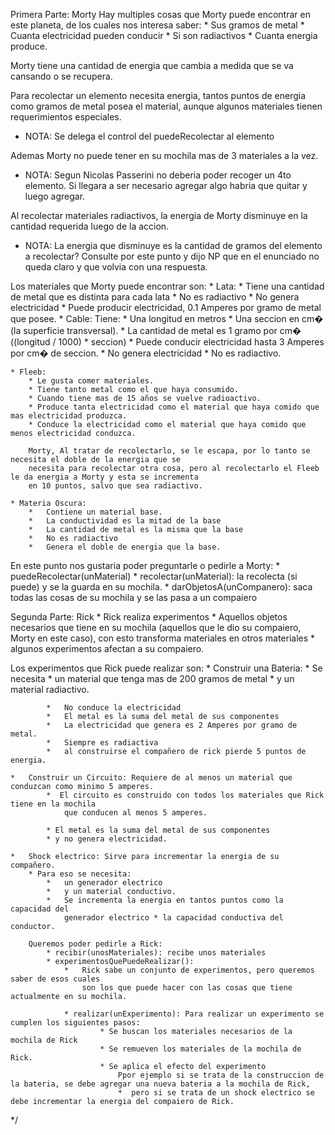 Primera Parte: Morty
Hay multiples cosas que Morty puede encontrar en este planeta, de los cuales nos interesa saber: 
	* Sus gramos de metal 
	* Cuanta electricidad pueden conducir
	* Si son radiactivos
	* Cuanta energia produce.
	
Morty tiene una cantidad de energia que cambia a medida que se va cansando o se recupera.
 
Para recolectar un elemento necesita energia, tantos puntos de energia como gramos de metal posea el
material, aunque algunos materiales tienen requerimientos especiales.
* NOTA: Se delega el control del puedeRecolectar al elemento

Ademas Morty no puede tener en su mochila mas de 3 materiales a la vez.
* NOTA: Segun Nicolas Passerini no deberia poder recoger un 4to elemento. Si llegara a ser necesario agregar algo habria que quitar y luego agregar. 
 
Al recolectar materiales radiactivos, la energia de Morty disminuye en la cantidad requerida luego de la accion.
* NOTA: La energia que disminuye es la cantidad de gramos del elemento a recolectar?
   Consulte por este punto y dijo NP que en el enunciado no queda claro y que volvia con una respuesta.

Los materiales que Morty puede encontrar son:
	* Lata: 
			* 	Tiene una cantidad de metal que es distinta para cada lata
			* 	No es radiactivo
			*   No genera electricidad 
			*   Puede producir electricidad, 0.1 Amperes por gramo de metal que posee.
	* Cable: Tiene:
			* 	Una longitud en metros 
			* 	Una seccion en cm� (la superficie transversal). 
			*   La cantidad de metal es 1 gramo por cm� ((longitud / 1000) * seccion)
			*   Puede conducir electricidad hasta 3 Amperes por cm� de seccion.
			*   No genera electricidad 
			*   No es radiactivo.

	* Fleeb: 
		* Le gusta comer materiales. 
		* Tiene tanto metal como el que haya consumido. 
		* Cuando tiene mas de 15 años se vuelve radioactivo. 
		* Produce tanta electricidad como el material que haya comido que mas electricidad produzca. 
		* Conduce la electricidad como el material que haya comido que menos electricidad conduzca.
		
		Morty, Al tratar de recolectarlo, se le escapa, por lo tanto se necesita el doble de la energia que se
		necesita para recolectar otra cosa, pero al recolectarlo el Fleeb le da energia a Morty y esta se incrementa
		en 10 puntos, salvo que sea radiactivo.

	* Materia Oscura: 
		* 	Contiene un material base. 
		*   La conductividad es la mitad de la base
		*   La cantidad de metal es la misma que la base
		*   No es radiactivo
		*   Genera el doble de energia que la base.


En este punto nos gustaria poder preguntarle o pedirle a Morty:
	* puedeRecolectar(unMaterial)
	* recolectar(unMaterial): la recolecta (si puede) y se la guarda en su mochila.
	* darObjetosA(unCompanero): saca todas las cosas de su mochila y se las pasa a un compaiero



Segunda Parte: Rick
	* Rick realiza experimentos
	* Aquellos objetos necesarios que tiene en su mochila (aquellos que le dio su
	  compaiero, Morty en este caso), con esto transforma materiales en otros materiales
	* algunos experimentos afectan a su compaiero.

Los experimentos que Rick puede realizar son:
	*	Construir una Bateria: 
			* 	Se necesita 
					* un material que tenga mas de 200 gramos de metal
					* y un material radiactivo. 

			*   No conduce la electricidad
			*   El metal es la suma del metal de sus componentes
			*   La electricidad que genera es 2 Amperes por gramo de metal. 
			*   Siempre es radiactiva
			*   al construirse el compañero de rick pierde 5 puntos de energia.

	*	Construir un Circuito: Requiere de al menos un material que conduzcan como minimo 5 amperes.
			*  El circuito es construido con todos los materiales que Rick tiene en la mochila 
     			que conducen al menos 5 amperes. 
     			
			* El metal es la suma del metal de sus componentes
			* y no genera electricidad.

	*   Shock electrico: Sirve para incrementar la energia de su compañero. 
		* Para eso se necesita:
			* 	un generador electrico 
			*   y un material conductivo. 
			* 	Se incrementa la energia en tantos puntos como la capacidad del 
				generador electrico * la capacidad conductiva del conductor.

		Queremos poder pedirle a Rick:
			* recibir(unosMateriales): recibe unos materiales
			* experimentosQuePuedeRealizar(): 
				* 	Rick sabe un conjunto de experimentos, pero queremos saber de esos cuales 
  				    son los que puede hacer con las cosas que tiene actualmente en su mochila.

				* realizar(unExperimento): Para realizar un experimento se cumplen los siguientes pasos:
						* Se buscan los materiales necesarios de la mochila de Rick
						* Se remueven los materiales de la mochila de Rick.
						* Se aplica el efecto del experimento
							Ppor ejemplo si se trata de la construccion de la bateria, se debe agregar una nueva bateria a la mochila de Rick,
							*  pero si se trata de un shock electrico se debe incrementar la energia del compaiero de Rick.
 */